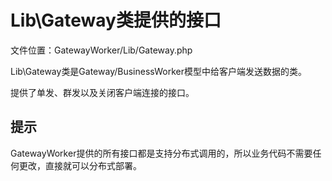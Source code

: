 # Lib\Gateway类提供的接口

文件位置：GatewayWorker/Lib/Gateway.php

Lib\Gateway类是Gateway/BusinessWorker模型中给客户端发送数据的类。

提供了单发、群发以及关闭客户端连接的接口。

## 提示
GatewayWorker提供的所有接口都是支持分布式调用的，所以业务代码不需要任何更改，直接就可以分布式部署。


